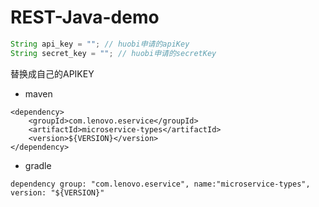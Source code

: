 # REST-Java-demo

```java
String api_key = ""; // huobi申请的apiKey
String secret_key = ""; // huobi申请的secretKey
```
 替换成自己的APIKEY 

* maven
```
<dependency>
    <groupId>com.lenovo.eservice</groupId>
    <artifactId>microservice-types</artifactId>
    <version>${VERSION}</version>
</dependency>
```
* gradle  
```
dependency group: "com.lenovo.eservice", name:"microservice-types", version: "${VERSION}"
```
